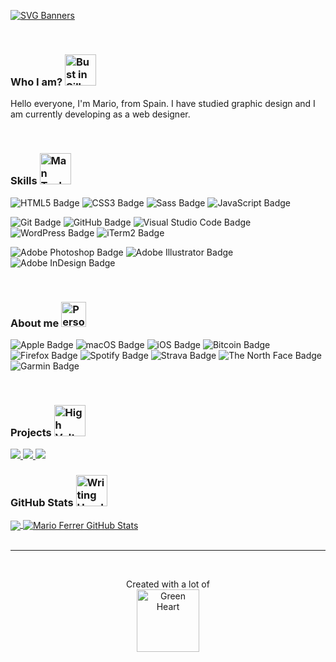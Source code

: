[![SVG Banners](https://svg-banners.vercel.app/api?type=rainbow&text1=Hi✌️,%20i'm%20Mario%20Ferrer%20💻&width=1000&height=250)](https://github.com/Akshay090/svg-banners)

<br>

### Who I am? <img src="https://raw.githubusercontent.com/Tarikul-Islam-Anik/Animated-Fluent-Emojis/master/Emojis/People/Bust%20in%20Silhouette.png" alt="Bust in Silhouette" width="50" height="50" />
Hello everyone, I'm Mario, from Spain. I have studied graphic design and I am currently developing as a web designer.

<br>

### Skills <img src="https://raw.githubusercontent.com/Tarikul-Islam-Anik/Animated-Fluent-Emojis/master/Emojis/People%20with%20professions/Man%20Technologist%20Light%20Skin%20Tone.png" alt="Man Technologist Light Skin Tone" width="50" height="50" />
![HTML5 Badge](https://img.shields.io/badge/HTML5-E34F26?logo=html5&logoColor=fff&style=for-the-badge)
![CSS3 Badge](https://img.shields.io/badge/CSS3-1572B6?logo=css3&logoColor=fff&style=for-the-badge)
![Sass Badge](https://img.shields.io/badge/Sass-C69?logo=sass&logoColor=fff&style=for-the-badge)
![JavaScript Badge](https://img.shields.io/badge/JavaScript-F7DF1E?logo=javascript&logoColor=000&style=for-the-badge)

![Git Badge](https://img.shields.io/badge/Git-F05032?logo=git&logoColor=fff&style=for-the-badge)
![GitHub Badge](https://img.shields.io/badge/GitHub-181717?logo=github&logoColor=fff&style=for-the-badge)
![Visual Studio Code Badge](https://img.shields.io/badge/Visual%20Studio%20Code-007ACC?logo=visualstudiocode&logoColor=fff&style=for-the-badge)
![WordPress Badge](https://img.shields.io/badge/WordPress-21759B?logo=wordpress&logoColor=fff&style=for-the-badge)
![iTerm2 Badge](https://img.shields.io/badge/iTerm2-000?logo=iterm2&logoColor=fff&style=for-the-badge)

![Adobe Photoshop Badge](https://img.shields.io/badge/Adobe%20Photoshop-31A8FF?logo=adobephotoshop&logoColor=fff&style=for-the-badge)
![Adobe Illustrator Badge](https://img.shields.io/badge/Adobe%20Illustrator-FF9A00?logo=adobeillustrator&logoColor=fff&style=for-the-badge)
![Adobe InDesign Badge](https://img.shields.io/badge/Adobe%20InDesign-F36?logo=adobeindesign&logoColor=fff&style=for-the-badge)

<br>

### About me <img src="https://raw.githubusercontent.com/Tarikul-Islam-Anik/Animated-Fluent-Emojis/master/Emojis/People%20with%20activities/Person%20Raising%20Hand%20Light%20Skin%20Tone.png" alt="Person Raising Hand Light Skin Tone" width="40" height="40" />
![Apple Badge](https://img.shields.io/badge/Apple-000?logo=apple&logoColor=fff&style=for-the-badge)
![macOS Badge](https://img.shields.io/badge/macOS-000?logo=macos&logoColor=fff&style=for-the-badge)
![iOS Badge](https://img.shields.io/badge/iOS-000?logo=ios&logoColor=fff&style=for-the-badge)
![Bitcoin Badge](https://img.shields.io/badge/Bitcoin-F7931A?logo=bitcoin&logoColor=fff&style=for-the-badge)
![Firefox Badge](https://img.shields.io/badge/Firefox-FF7139?logo=firefox&logoColor=fff&style=for-the-badge)
![Spotify Badge](https://img.shields.io/badge/Spotify-1DB954?logo=spotify&logoColor=fff&style=for-the-badge)
![Strava Badge](https://img.shields.io/badge/Strava-FC4C02?logo=strava&logoColor=fff&style=for-the-badge)
![The North Face Badge](https://img.shields.io/badge/The%20North%20Face-000?logo=thenorthface&logoColor=fff&style=for-the-badge)
![Garmin Badge](https://img.shields.io/badge/Garmin-000?logo=garmin&logoColor=fff&style=for-the-badge)

<br>

### Projects <img src="https://raw.githubusercontent.com/Tarikul-Islam-Anik/Animated-Fluent-Emojis/master/Emojis/Travel%20and%20places/High%20Voltage.png" alt="High Voltage" width="50" height="50" />
<div style="display:inline-block;">
<a href="https://codepen.io/marioferrer">
  <img src="https://img.shields.io/badge/CodePen-000?logo=codepen&logoColor=fff&style=for-the-badge">
</a>
<a href="https://www.frontendmentor.io/profile/marioferrer">
  <img src="https://img.shields.io/badge/Frontend%20Mentor-3F54A3?logo=frontendmentor&logoColor=fff&style=for-the-badge">
</a>
<a href="https://www.behance.net/marioferrer">
  <img src="https://img.shields.io/badge/Behance-1769FF?logo=behance&logoColor=fff&style=for-the-badge">
</a>
</div>

<br>

### GitHub Stats <img src="https://raw.githubusercontent.com/Tarikul-Islam-Anik/Animated-Fluent-Emojis/master/Emojis/Hand%20gestures/Writing%20Hand%20Light%20Skin%20Tone.png" alt="Writing Hand Light Skin Tone" width="50" height="50" />

<a href="https://github.com/marioferrer/marioferrer">
  <img align="center" src="https://github-readme-stats.vercel.app/api/top-langs/?username=marioferrer&hide=tex&title_color=ffffff&text_color=c9cacc&icon_color=2bbc8a&bg_color=1d1f21&langs_count=3" />
</a>
<a href="https://github.com/marioferrer/marioferrer">
  <img align="center" src="https://github-readme-stats.vercel.app/api?username=marioferrer&show_icons=true&line_height=27&count_private=true&title_color=ffffff&text_color=c9cacc&icon_color=2bbc8a&bg_color=1d1f21" alt="Mario Ferrer GitHub Stats" />
</a>


<br>
<br>

---

<br>

<p align="center"> 
Created with a lot of 
<br>
<img src="https://raw.githubusercontent.com/Tarikul-Islam-Anik/Animated-Fluent-Emojis/master/Emojis/Smilies/Green%20Heart.png" alt="Green Heart" width="100" height="100" />
</p>
